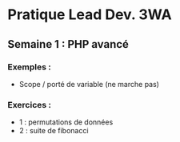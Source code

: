 # Pratique Lead Dev. 3WA
## Semaine 1 : PHP avancé
### Exemples :
- Scope / porté de variable (ne marche pas)

### Exercices :
- 1 : permutations de données
- 2 : suite de fibonacci